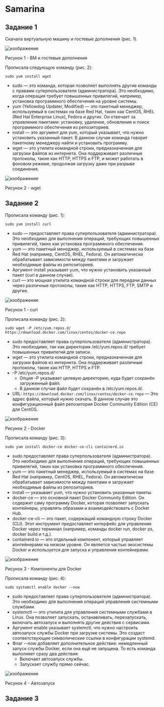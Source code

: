 # Samarina
## Задание 1

Скачала виртуальную машину и гостевые дополнения (рис. 1).

![изображение](https://github.com/user-attachments/assets/0e7b99b7-024b-493a-adf6-fe1cabbe3b2f)

Рисунок 1 - ВМ и гостевые дополнения

Прописала следующую команду (рис. 2):
```
sudo yum install wget
```

- sudo — это команда, которая позволяет выполнять другие команды с правами суперпользователя (администратора). Это необходимо, когда операция требует повышенных привилегий, например, установка программного обеспечения на уровне системы.
- yum (Yellowdog Updater, Modified) — это пакетный менеджер, используемый в системах на базе Red Hat, таких как CentOS, RHEL (Red Hat Enterprise Linux), Fedora и других. Он отвечает за управление пакетами: установку, удаление, обновление и поиск программного обеспечения из репозиториев.
- install — это аргумент для yum, который указывает, что нужно установить указанный пакет. В данном случае команда говорит пакетному менеджеру найти и установить программу.
- wget — это утилита командной строки, предназначенная для загрузки файлов из интернета. Она поддерживает различные протоколы, такие как HTTP, HTTPS и FTP, и может работать в фоновом режиме, продолжая загрузку даже при разрыве соединения.

![изображение](https://github.com/user-attachments/assets/e803929b-59b7-4e20-a0de-218052417082)

Рисунок 2 - wget

## Задание 2

Прописала команду (рис. 1):
```
sudo yum install curl
```

- sudo — предоставляет права суперпользователя (администратора). Это необходимо для выполнения операций, требующих повышенных привилегий, таких как установка программного обеспечения.
- yum — это пакетный менеджер, используемый в системах на базе Red Hat (например, CentOS, RHEL, Fedora). Он автоматически обрабатывает зависимости между пакетами и загружает необходимые файлы из репозиториев.
- Аргумент install указывает yum, что нужно установить указанный пакет (curl в данном случае).
- curl — это мощная утилита командной строки для передачи данных через различные протоколы, такие как HTTP, HTTPS, FTP, SMTP и другие.

![изображение](https://github.com/user-attachments/assets/4ef29603-2c28-444a-a674-a465afc8f6e6)

Рисунок 1 - curl

Прописала команду (рис. 2):
```
sudo wget -P /etc/yum.repos.d/ https://download.docker.com/linux/centos/docker-ce.repo
```

- sudo предоставляет права суперпользователя (администратора). Это необходимо, так как директория /etc/yum.repos.d/ требует повышенных привилегий для записи.
- wget — это утилита командной строки, предназначенная для загрузки файлов из интернета. Она поддерживает различные протоколы, такие как HTTP, HTTPS и FTP.
- -P /etc/yum.repos.d/
  - Опция -P указывает целевую директорию, куда будет сохранён загруженный файл.
  - В данном случае файл будет сохранён в /etc/yum.repos.d/.
- URL: `https://download.docker.com/linux/centos/docker-ce.repo` — Это адрес файла, который нужно скачать. В данном случае это конфигурационный файл репозитория Docker Community Edition (CE) для CentOS.

![изображение](https://github.com/user-attachments/assets/8ea76c6f-5095-464d-ae87-4194b4a50d67)

Рисунок 2 - Docker

Прописала команду (рис. 3):
```
sudo yum install docker-ce docker-ce-cli containerd.io
```

- sudo предоставляет права суперпользователя (администратора). Это необходимо для выполнения операций, требующих повышенных привилегий, таких как установка программного обеспечения.
- yum — это пакетный менеджер, используемый в системах на базе Red Hat (например, CentOS, RHEL, Fedora). Он автоматически обрабатывает зависимости между пакетами и загружает необходимые файлы из репозиториев.
- install — указывает yum, что нужно установить указанные пакеты.
- docker-ce — это основной пакет Docker Community Edition. Он содержит саму программу Docker, которая позволяет запускать контейнеры, управлять образами и взаимодействовать с Docker Hub.
- docker-ce-cli — это пакет, содержащий командную строку Docker (CLI). Этот инструмент предоставляет интерфейс для управления Docker через терминал (например, команды docker run, docker ps, docker build и т.д.).
- containerd.io — это отдельный компонент, который управляет контейнерами на низком уровне. Он является частью экосистемы Docker и используется для запуска и управления контейнерами.

![изображение](https://github.com/user-attachments/assets/679ba852-9a15-4f19-8d10-91cc5085fbc7)

Рисунок 3 - Компоненты для Docker

Прописала команду (рис. 4):
```
sudo systemctl enable docker --now
```

- sudo предоставляет права суперпользователя (администратора). Это необходимо для выполнения операций управления системными службами.
- systemctl — это утилита для управления системными службами в Linux. Она позволяет запускать, останавливать, перезапускать, включать автозапуск и выполнять другие действия с сервисами.
- Аргумент enable указывает systemctl, что нужно настроить автозапуск службы Docker при загрузке системы. Это создаст соответствующие символические ссылки в конфигурации systemd.
- Флаг --now добавляет дополнительное действие: немедленный запуск службы Docker, если она ещё не запущена. То есть команда выполняет сразу два действия:
  - Включает автозапуск службы.
  - Запускает службу прямо сейчас.

![изображение](https://github.com/user-attachments/assets/cfb91d9d-0521-47b0-b554-89fce89b0bff)

Рисунок 4 - Автозапуск

## Задание 3
